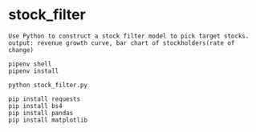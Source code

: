 # stock_filter
```
Use Python to construct a stock filter model to pick target stocks.
output: revenue growth curve, bar chart of stockholders(rate of change)
```

```
pipenv shell
pipenv install
```

```
python stock_filter.py
```

```
pip install requests
pip install bs4
pip install pandas
pip install matplotlib
```
